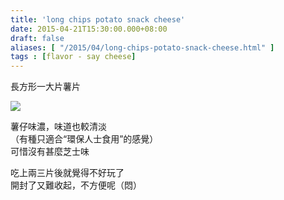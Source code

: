 ```yaml
---
title: 'long chips potato snack cheese'
date: 2015-04-21T15:30:00.000+08:00
draft: false
aliases: [ "/2015/04/long-chips-potato-snack-cheese.html" ]
tags : [flavor - say cheese]
---
```


長方形一大片薯片  

[![](https://farm9.staticflickr.com/8701/17132937262_36f7af5cc9_z.jpg)](https://farm9.staticflickr.com/8701/17132937262_36f7af5cc9_z.jpg)

薯仔味濃，味道也較清淡  
（有種只適合“環保人士食用”的感覺）  
可惜沒有甚麼芝士味  
  
吃上兩三片後就覺得不好玩了  
開封了又難收起，不方便呢（悶）
